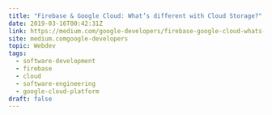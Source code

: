 ```yaml
---
title: "Firebase & Google Cloud: What’s different with Cloud Storage?"
date: 2019-03-16T00:42:31Z
link: https://medium.com/google-developers/firebase-google-cloud-whats-different-with-cloud-storage-a33fad7c2b80?source=rss----2e5ce7f173a5---4&utm_medium=RSS&utm_source=news.12bit.vn
site: medium.comgoogle-developers
topic: Webdev
tags:
  - software-development
  - firebase
  - cloud
  - software-engineering
  - google-cloud-platform
draft: false
---
```

